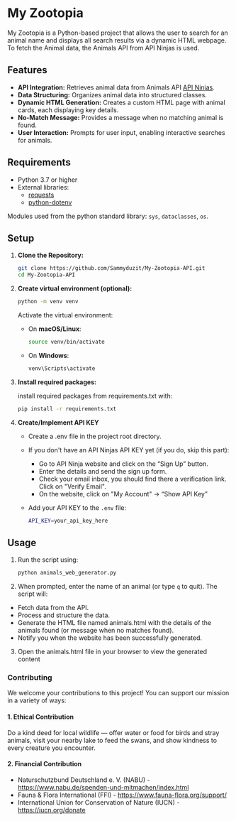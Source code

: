 # My Zootopia

My Zootopia is a Python-based project that allows the user to search for an animal name and displays all search results via a dynamic HTML webpage. 
To fetch the Animal data, the Animals API from API Ninjas is used.

## Features

- **API Integration:** Retrieves animal data from Animals API [API Ninjas](https://api-ninjas.com/api/animals).
- **Data Structuring:** Organizes animal data into structured classes.
- **Dynamic HTML Generation:** Creates a custom HTML page with animal cards, each displaying key details.
- **No-Match Message:** Provides a message when no matching animal is found.
- **User Interaction:** Prompts for user input, enabling interactive searches for animals.

## Requirements

- Python 3.7 or higher
- External libraries:
  - [requests](https://pypi.org/project/requests/)
  - [python-dotenv](https://pypi.org/project/python-dotenv/)

Modules used from the python standard library: `sys`, `dataclasses`, `os`.


## Setup

1. **Clone the Repository:**

   ```bash
   git clone https://github.com/Sammyduzit/My-Zootopia-API.git
   cd My-Zootopia-API
   ```	

2. **Create virtual environment (optional):**
	```bash
	python -m venv venv
	```	
	Activate the virtual environment:
    - On **macOS/Linux**:
		```bash
		source venv/bin/activate
		```	
	- On **Windows**:
		```bash
		venv\Scripts\activate
		```	
3. **Install required packages:**
	
	install required packages from requirements.txt with:
	```bash
	pip install -r requirements.txt
	```	

4. **Create/Implement API KEY**
	- Create a .env file in the project root directory.
	
	- If you don't have an API Ninjas API KEY yet (if you do, skip this part):
		* Go to API Ninja website and click on the “Sign Up” button.
		* Enter the details and send the sign up form.
		* Check your email inbox, you should find there a verification link. Click on "Verify Email".
		* On the website, click on "My Account" -> “Show API Key”

	- Add your API KEY to the `.env` file:
		```bash
		API_KEY=your_api_key_here
		```	

## Usage
1. Run the script using:
	```bash
	python animals_web_generator.py
	```
2. When prompted, enter the name of an animal (or type `q` to quit). The script will:
* Fetch data from the API.
* Process and structure the data.
* Generate the HTML file named animals.html with the details of the animals found (or message when no matches found).
* Notify you when the website has been successfully generated.
3. Open the animals.html file in your browser to view the generated content


### Contributing

We welcome your contributions to this project! You can support our mission in a variety of ways:

#### 1. Ethical Contribution
Do a kind deed for local wildlife — offer water or food for birds and stray animals, visit your nearby lake to feed the swans, and show kindness to every creature you encounter.

#### 2. Financial Contribution
- Naturschutzbund Deutschland e. V. (NABU) - https://www.nabu.de/spenden-und-mitmachen/index.html
- Fauna & Flora International (FFI) - https://www.fauna-flora.org/support/
- International Union for Conservation of Nature (IUCN) - https://iucn.org/donate